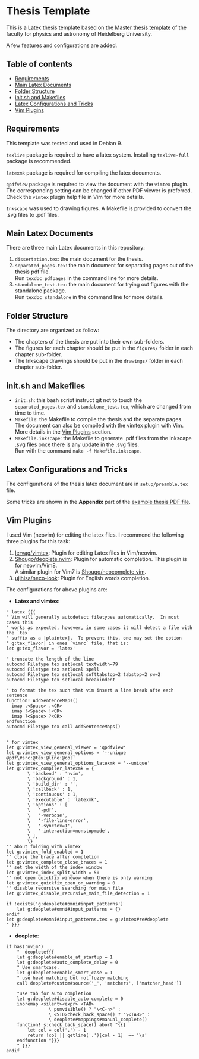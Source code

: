 # Thesis Template

This is a Latex thesis template based on the [Master thesis
template](http://www.physik.uni-heidelberg.de/studium/master/vorlagen) of the
faculty for physics and astronomy of Heidelberg University.

A few features and configurations are added.

## Table of contents
  * [Requirements](#requirements)
  * [Main Latex Documents](#main-latex-documents)
  * [Folder Structure](#folder-structure)
  * [init.sh and Makefiles](#init-sh-and-makefiles)
  * [Latex Configurations and Tricks](#latex-configurations-and-tricks)
  * [Vim Plugins](#vim-plugins)

## Requirements

This template was tested and used in Debian 9.

`texlive` package is required to have a latex system.
Installing `texlive-full` package is recommended.

`latexmk` package is required for compiling the latex documents.

`qpdfview` package is required to view the document with the `vimtex` plugin.
The corresponding setting can be changed if other PDF viewer is preferred.
Check the `vimtex` plugin help file in Vim for more details.

`Inkscape` was used to drawing figures. A Makefile is provided to convert the
.svg files to .pdf files.

## Main Latex Documents

There are three main Latex documents in this repository:
1. `dissertation.tex`: the main document for the thesis.
2. `separated_pages.tex`: the main document for separating pages out of the
   thesis pdf file.  
   Run `texdoc pdfpages` in the command line for more details.
3. `standalone_test.tex`: the main document for trying out figures with the
   standalone package.  
   Run `texdoc standalone` in the command line for more details.

## Folder Structure 

The directory are organized as follow:
- The chapters of the thesis are put into their own sub-folders.
- The figures for each chapter should be put in the `figures/` folder in each
chapter sub-folder.
- The Inkscape drawings should be put in the `drawings/` folder in each chapter
sub-folder.

## init.sh and Makefiles

- `init.sh`: this bash script instruct git not to touch the `separated_pages.tex`
  and `standalone_test.tex`, which are changed from time to time.
- `Makefile`: the Makefile to compile the thesis and the separate pages.
  The document can also be compiled with the vimtex plugin with Vim. More details
  in the [Vim Plugins](#vim-plugins) section.
- `Makefile.inkscape`: the Makefile to generate .pdf files from the Inkscape
  .svg files once there is any update in the .svg files.  
  Run with the command `make -f Makefile.inkscape`.


## Latex Configurations and Tricks

The configurations of the thesis latex document are in `setup/preamble.tex`
file.

Some tricks are shown in the **Appendix** part of the [example thesis PDF file](dissertation.pdf).

## Vim Plugins

I used Vim (neovim) for editing the latex files. I recommend the following
three plugins for this task:
1. [lervag/vimtex](https://github.com/lervag/vimtex): Plugin for editing Latex
   files in Vim/neovim.
2. [Shougo/deoplete.nvim](https://github.com/Shougo/deoplete.nvim): Plugin for
   automatic completion. This plugin is for neovim/Vim8.  
   A similar plugin for Vim7 is
   [Shougo/neocomplete.vim](https://github.com/Shougo/neocomplete.vim).
3. [ujihisa/neco-look](https://github.com/ujihisa/neco-look): Plugin for
   English words completion.


The configurations for above plugins are:

- **Latex and vimtex**:

```vim
" latex {{{
" Vim will generally autodetect filetypes automatically.  In most cases this
" works as expected, however, in some cases it will detect a file with the `tex`
" suffix as a |plaintex|.  To prevent this, one may set the option
" g:tex_flavor| in ones `vimrc` file, that is:
let g:tex_flavor = 'latex'

" truncate the length of the line
autocmd Filetype tex setlocal textwidth=79
autocmd Filetype tex setlocal spell
autocmd Filetype tex setlocal softtabstop=2 tabstop=2 sw=2
autocmd Filetype tex setlocal breakindent

" to format the tex such that vim insert a line break afte each sentence
function! AddSentenceMaps()
  imap .<Space> .<CR>
  imap !<Space> !<CR>
  imap ?<Space> ?<CR>
endfunction
autocmd Filetype tex call AddSentenceMaps()


" for vimtex
let g:vimtex_view_general_viewer = 'qpdfview'
let g:vimtex_view_general_options = '--unique @pdf\#src:@tex:@line:@col'
let g:vimtex_view_general_options_latexmk = '--unique'
let g:vimtex_compiler_latexmk = {
        \ 'backend' : 'nvim',
        \ 'background' : 1,
        \ 'build_dir' : '',
        \ 'callback' : 1,
        \ 'continuous' : 1,
        \ 'executable' : 'latexmk',
        \ 'options' : [
        \   '-pdf',
        \   '-verbose',
        \   '-file-line-error',
        \   '-synctex=1',
        \   '-interaction=nonstopmode',
        \ ],
        \}
"" about folding with vimtex
let g:vimtex_fold_enabled = 1
"" close the brace after completion
let g:vimtex_complete_close_braces = 1
"" set the width of the index window
let g:vimtex_index_split_width = 50
"" not open quickfix windwow when there is only warning
let g:vimtex_quickfix_open_on_warning = 0
"" disable recursive searching for main file
let g:vimtex_disable_recursive_main_file_detection = 1

if !exists('g:deoplete#omni#input_patterns')
    let g:deoplete#omni#input_patterns = {}
endif
let g:deoplete#omni#input_patterns.tex = g:vimtex#re#deoplete
" }}}
```

- **deoplete**:

```vim
if has('nvim')
	"  deoplete{{{
	let g:deoplete#enable_at_startup = 1
	let g:deoplete#auto_complete_delay = 0
	" Use smartcase.
	let g:deoplete#enable_smart_case = 1
	" use head matching but not fuzzy matching
	call deoplete#custom#source('_', 'matchers', ['matcher_head'])

	"use tab for auto completion
	let g:deoplete#disable_auto_complete = 0
	inoremap <silent><expr> <TAB>
				\ pumvisible() ? "\<C-n>" :
				\ <SID>check_back_space() ? "\<TAB>" :
				\ deoplete#mappings#manual_complete()
	function! s:check_back_space() abort "{{{
		let col = col('.') - 1
		return !col || getline('.')[col - 1]  =~ '\s'
	endfunction "}}}
	" }}}
endif
```
